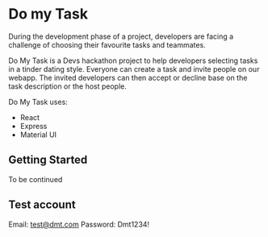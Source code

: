 # Do my Task

During the development phase of a project, developers are facing a challenge of choosing their favourite tasks and teammates. 

Do My Task is a Devs hackathon project to help developers selecting tasks in a tinder dating style. Everyone can create a task and invite people on our webapp. The invited developers can then accept or decline base on the task description or the host people. 

Do My Task uses:
- React
- Express
- Material UI

## Getting Started 

To be continued


## Test account

Email: test@dmt.com
Password: Dmt1234!

